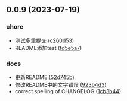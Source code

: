 ## 0.0.9 (2023-07-19)


### chore

* 测试多重提交 ([c260d53](https://github.com/liuxian496/litten/commit/c260d534f4f7e1c0ce0f025497c43c376ea87ec8))
* README添加test ([fd5e5a7](https://github.com/liuxian496/litten/commit/fd5e5a7d92c8bf1ea4ce1f58871f9f9984cd9549))

### docs

* 更新README ([52d745b](https://github.com/liuxian496/litten/commit/52d745b4bfb49ccfe35d07139b1d84839741fe3e))
* 修改README中的文字错误 ([923b4d3](https://github.com/liuxian496/litten/commit/923b4d3d970f5720158a6ab7cd3b86103ddb4fd5))
* correct spelling of CHANGELOG ([1cb3b44](https://github.com/liuxian496/litten/commit/1cb3b44039dde070074e133bdbcf5a24e97820c3))



